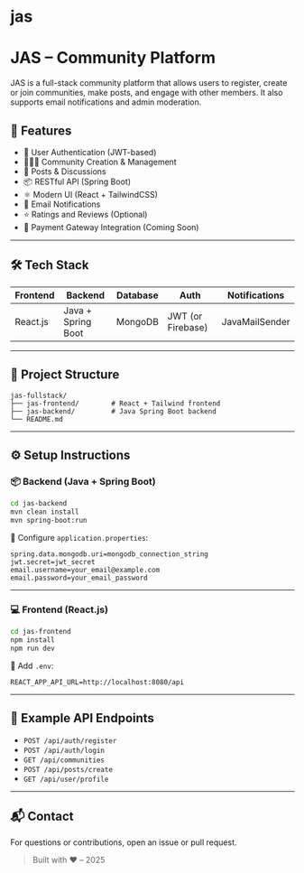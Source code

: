 # jas
# JAS – Community Platform 

JAS is a full-stack community platform that allows users to register, create or join communities, make posts, and engage with other members. It also supports email notifications and admin moderation.

## 🚀 Features

* 🔐 User Authentication (JWT-based)
* 🧑‍🤝‍🧑 Community Creation & Management
* 📝 Posts & Discussions
* 📦 RESTful API (Spring Boot)
* ⚛️ Modern UI (React + TailwindCSS)
* 📧 Email Notifications
* ⭐ Ratings and Reviews (Optional)
* 🛒 Payment Gateway Integration (Coming Soon)

---

## 🛠️ Tech Stack

| Frontend | Backend            | Database | Auth              | Notifications  |
| -------- | ------------------ | -------- | ----------------- | -------------- |
| React.js | Java + Spring Boot | MongoDB  | JWT (or Firebase) | JavaMailSender |

---

## 📁 Project Structure

```
jas-fullstack/
├── jas-frontend/        # React + Tailwind frontend
├── jas-backend/         # Java Spring Boot backend
└── README.md
```

---

## ⚙️ Setup Instructions

### 📦 Backend (Java + Spring Boot)

```bash
cd jas-backend
mvn clean install
mvn spring-boot:run
```

🔐 Configure `application.properties`:

```properties
spring.data.mongodb.uri=mongodb_connection_string
jwt.secret=jwt_secret
email.username=your_email@example.com
email.password=your_email_password
```

---

### 💻 Frontend (React.js)

```bash
cd jas-frontend
npm install
npm run dev
```

🔧 Add `.env`:

```env
REACT_APP_API_URL=http://localhost:8080/api
```

---

## 🧪 Example API Endpoints

* `POST /api/auth/register`
* `POST /api/auth/login`
* `GET /api/communities`
* `POST /api/posts/create`
* `GET /api/user/profile`

---

## 📬 Contact

For questions or contributions, open an issue or pull request.

> Built with ❤️ – 2025
